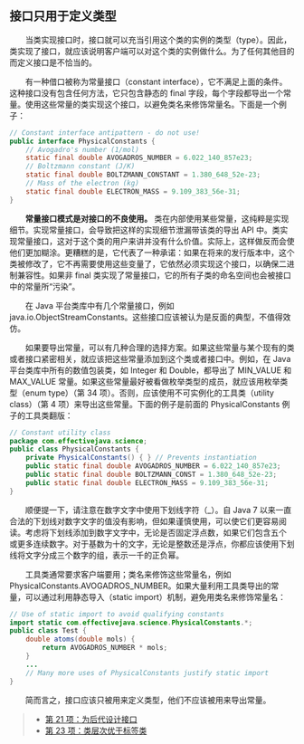 ## 接口只用于定义类型

&emsp;&emsp;当类实现接口时，接口就可以充当引用这个类的实例的类型（type）。因此，类实现了接口，就应该说明客户端可以对这个类的实例做什么。为了任何其他目的而定义接口是不恰当的。

&emsp;&emsp;有一种借口被称为常量接口（constant interface），它不满足上面的条件。这种接口没有包含任何方法，它只包含静态的 final 字段，每个字段都导出一个常量。使用这些常量的类实现这个接口，以避免类名来修饰常量名。下面是一个例子：

```java
// Constant interface antipattern - do not use!
public interface PhysicalConstants {
    // Avogadro's number (1/mol)
    static final double AVOGADROS_NUMBER = 6.022_140_857e23;
    // Boltzmann constant (J/K)
    static final double BOLTZMANN_CONSTANT = 1.380_648_52e-23;
    // Mass of the electron (kg)
    static final double ELECTRON_MASS = 9.109_383_56e-31;
}
```

&emsp;&emsp;**常量接口模式是对接口的不良使用。** 类在内部使用某些常量，这纯粹是实现细节。实现常量接口，会导致把这样的实现细节泄漏带该类的导出 API 中。类实现常量接口，这对于这个类的用户来讲并没有什么价值。实际上，这样做反而会使他们更加糊涂。更糟糕的是，它代表了一种承诺：如果在将来的发行版本中，这个类被修改了，它不再需要使用这些变量了，它依然必须实现这个接口，以确保二进制兼容性。如果非 final 类实现了常量接口，它的所有子类的命名空间也会被接口中的常量所“污染”。

&emsp;&emsp;在 Java 平台类库中有几个常量接口，例如 java.io.ObjectStreamConstants。这些接口应该被认为是反面的典型，不值得效仿。

&emsp;&emsp;如果要导出常量，可以有几种合理的选择方案。如果这些常量与某个现有的类或者接口紧密相关，就应该把这些常量添加到这个类或者接口中。例如，在 Java 平台类库中所有的数值包装类，如 Integer 和 Double，都导出了 MIN_VALUE 和 MAX_VALUE 常量。如果这些常量最好被看做枚举类型的成员，就应该用枚举类型（enum type）（第 34 项）。否则，应该使用不可实例化的工具类（utility class）（第 4 项）来导出这些常量。下面的例子是前面的 PhysicalConstants 例子的工具类翻版：

```java
// Constant utility class
package com.effectivejava.science;
public class PhysicalConstants {
    private PhysicalConstants() { } // Prevents instantiation
    public static final double AVOGADROS_NUMBER = 6.022_140_857e23;
    public static final double BOLTZMANN_CONST = 1.380_648_52e-23;
    public static final double ELECTRON_MASS = 9.109_383_56e-31;
}
```

&emsp;&emsp;顺便提一下，请注意在数字文字中使用下划线字符（\_）。自 Java 7 以来一直合法的下划线对数字文字的值没有影响，但如果谨慎使用，可以使它们更容易阅读。考虑将下划线添加到数字文字中，无论是否固定浮点数，如果它们包含五个 或更多连续数字。对于基数为十的文字，无论是整数还是浮点，你都应该使用下划线将文字分成三个数字的组，表示一千的正负幂。

&emsp;&emsp;工具类通常要求客户端要用；类名来修饰这些常量名，例如 PhysicalConstants.AVOGADROS_NUMBER。如果大量利用工具类导出的常量，可以通过利用静态导入（static import）机制，避免用类名来修饰常量名：

```java
// Use of static import to avoid qualifying constants
import static com.effectivejava.science.PhysicalConstants.*;
public class Test {
    double atoms(double mols) {
        return AVOGADROS_NUMBER * mols;
    }
    ...
    // Many more uses of PhysicalConstants justify static import
}
```

&emsp;&emsp;简而言之，接口应该只被用来定义类型，他们不应该被用来导出常量。

> - [第 21 项：为后代设计接口](https://gitee.com/lin-mt/effective-java-third-edition/blob/master/第04章：类和接口/第21项：为“后代”设计接口.md)
> - [第 23 项：类层次优于标签类](https://gitee.com/lin-mt/effective-java-third-edition/blob/master/第04章：类和接口/第23项：类层次优于标签类.md)
